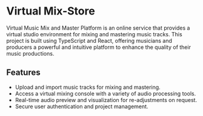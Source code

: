 # Virtual Mix-Store

Virtual Music Mix and Master Platform is an online service that provides a virtual studio environment for mixing and mastering music tracks. This project is built using TypeScript and React, offering musicians and producers a powerful and intuitive platform to enhance the quality of their music productions.

## Features

- Upload and import music tracks for mixing and mastering.
- Access a virtual mixing console with a variety of audio processing tools.
- Real-time audio preview and visualization for re-adjustments on request.
- Secure user authentication and project management.
